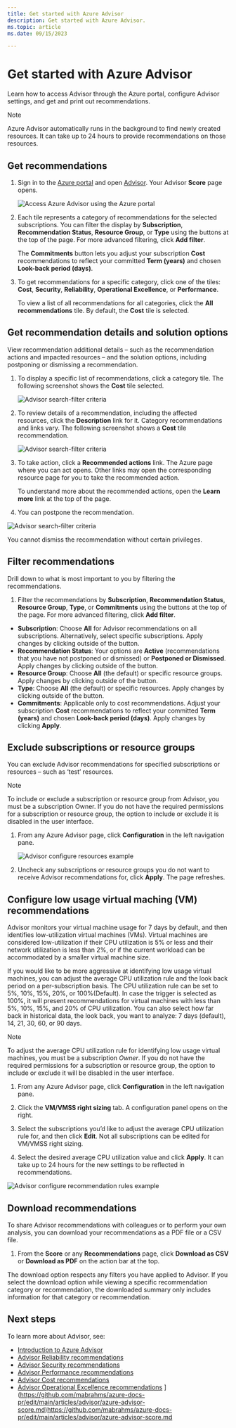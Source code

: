```yaml
---
title: Get started with Azure Advisor
description: Get started with Azure Advisor.
ms.topic: article
ms.date: 09/15/2023

---
```


# Get started with Azure Advisor

Learn how to access Advisor through the Azure portal, configure Advisor settings, and get and print out recommendations.

> [!NOTE]
> Azure Advisor automatically runs in the background to find newly created resources. It can take up to 24 hours to provide recommendations on those resources.

## Get recommendations

1. Sign in to the [Azure portal](https://portal.azure.com) and open [Advisor](https://aka.ms/azureadvisordashboard). Your Advisor **Score** page opens.

   ![Access Azure Advisor using the Azure portal](./media/advisor-get-started/advisor-score-page2.png) 

1. Each tile represents a category of recommendations for the selected subscriptions.  You can filter the display by **Subscription**, **Recommendation Status**, **Resource Group**, or **Type** using the buttons at the top of the page. For more advanced filtering, click **Add filter**.

   The **Commitments** button lets you adjust your subscription **Cost** recommendations to reflect your committed **Term (years)** and chosen **Look-back period (days)**. 

1. To get recommendations for a specific category, click one of the tiles: **Cost**, **Security**, **Reliability**, **Operational Excellence**, or **Performance**.

   To view a list of all recommendations for all categories, click the **All recommendations** tile. By default, the **Cost** tile is selected.

## Get recommendation details and solution options

View recommendation additional details – such as the recommendation actions and impacted resources – and the solution options, including postponing or dismissing a recommendation.

1. To display a specific list of recommendations, click a category tile. The following screenshot shows the **Cost** tile selected.

    ![Advisor search-filter criteria](./media/advisor-get-started/advisor-cost-tile-no-wsp.png)

1. To review details of a recommendation, including the affected resources, click the **Description** link for it. Category recommendations and links vary. The following screenshot shows a **Cost** tile recommendation.

   ![Advisor search-filter criteria](./media/advisor-get-started/advisor-cost-tile-recommendation-detail-no-wsp.png)
   
1. To take action, click a **Recommended actions** link. The Azure page where you can act opens. Other links may open the corresponding resource page for you to take the recommended action.
  
   To understand more about the recommended actions, open the **Learn more** link at the top of the page.

1.   You can postpone the recommendation.

   ![Advisor search-filter criteria](./media/advisor-get-started/advisor-recommendation-postpone.png)

   You cannot dismiss the recommendation without certain privileges.

## Filter recommendations

Drill down to what is most important to you by filtering the recommendations. 

1. Filter the recommendations by **Subscription**, **Recommendation Status**, **Resource Group**, **Type**, or **Commitments** using the buttons at the top of the page. For more advanced filtering, click **Add filter**.

* **Subscription**: Choose **All** for Advisor recommendations on all subscriptions. Alternatively, select specific subscriptions. Apply changes by clicking outside of the button.
* **Recommendation Status**: Your options are **Active** (recommendations that you have not postponed or dismissed) or **Postponed or Dismissed**. Apply changes by clicking outside of the button.
* **Resource Group**: Choose **All** (the default) or specific resource groups. Apply changes by clicking outside of the button.
* **Type**: Choose **All** (the default) or specific resources. Apply changes by clicking outside of the button.
* **Commitments**: Applicable only to cost recommendations. Adjust your subscription **Cost** recommendations to reflect your committed **Term (years)** and chosen **Look-back period (days)**. Apply changes by clicking **Apply**.

## Exclude subscriptions or resource groups

You can exclude Advisor recommendations for specified subscriptions or resources – such as ‘test’ resources. 

> [!NOTE]
> To include or exclude a subscription or resource group from Advisor, you must be a subscription Owner.  If you do not have the required permissions for a subscription or resource group, the option to include or exclude it is disabled in the user interface.

1. From any Azure Advisor page, click **Configuration** in the left navigation pane.

    ![Advisor configure resources example](./media/advisor-get-started/advisor-configure-resources-no-wsp.png)

1. Uncheck any subscriptions or resource groups you do not want to receive Advisor recommendations for, click **Apply**. The page refreshes.

## Configure low usage virtual maching (VM) recommendations

Advisor monitors your virtual machine usage for 7 days by default, and then identifies low-utilization virtual machines (VMs).
Virtual machines are considered low-utilization if their CPU utilization is 5% or less and their network utilization is less than 2%, or if the current workload can be accommodated by a smaller virtual machine size.

If you would like to be more aggressive at identifying low usage virtual machines, you can adjust the average CPU utilization rule and the look back period on a per-subscription basis.
The CPU utilization rule can be set to 5%, 10%, 15%, 20%, or 100%(Default). In case the trigger is selected as 100%, it will present recommendations for virtual machines with less than 5%, 10%, 15%, and 20% of CPU utilization. You can also select how far back in historical data, the look back, you want to analyze: 7 days (default), 14, 21, 30, 60, or 90 days.

> [!NOTE]
> To adjust the average CPU utilization rule for identifying low usage virtual machines, you must be a subscription *Owner*.  If you do not have the required permissions for a subscription or resource group, the option to include or exclude it will be disabled in the user interface.

1. From any Azure Advisor page, click **Configuration** in the left navigation pane. 

1. Click the **VM/VMSS right sizing** tab. A configuration panel opens on the right.

1. Select the subscriptions you’d like to adjust the average CPU utilization rule for, and then click **Edit**. Not all subscriptions can be edited for VM/VMSS right sizing.

1. Select the desired average CPU utilization value and click **Apply**. It can take up to 24 hours for the new settings to be reflected in recommendations.

  ![Advisor configure recommendation rules example](./media/advisor-get-started/advisor-configure-rules.png)

## Download recommendations

To share Advisor recommendations with colleagues or to perform your own analysis, you can download your recommendations as a PDF file or a CSV file.
   
1. From the **Score** or any **Recommendations** page, click **Download as CSV** or **Download as PDF** on the action bar at the top.

The download option respects any filters you have applied to Advisor.  If you select the download option while viewing a specific recommendation category or recommendation, the downloaded summary only includes information for that category or recommendation. 

## Next steps

To learn more about Advisor, see:

- [Introduction to Azure Advisor](advisor-overview.md)
- [Advisor Reliability recommendations](advisor-high-availability-recommendations.md)
- [Advisor Security recommendations](advisor-security-recommendations.md)
- [Advisor Performance recommendations](advisor-performance-recommendations.md)
- [Advisor Cost recommendations](advisor-cost-recommendations.md)
- [Advisor Operational Excellence recommendations](advisor-operational-excellence-recommendations.md)
](https://github.com/mabrahms/azure-docs-pr/edit/main/articles/advisor/azure-advisor-score.md)https://github.com/mabrahms/azure-docs-pr/edit/main/articles/advisor/azure-advisor-score.md
